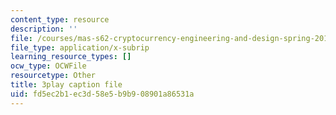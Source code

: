 ```yaml
---
content_type: resource
description: ''
file: /courses/mas-s62-cryptocurrency-engineering-and-design-spring-2018/fd5ec2b1ec3d58e5b9b908901a86531a_VT2o4KCEbes.vtt
file_type: application/x-subrip
learning_resource_types: []
ocw_type: OCWFile
resourcetype: Other
title: 3play caption file
uid: fd5ec2b1-ec3d-58e5-b9b9-08901a86531a
---
```

